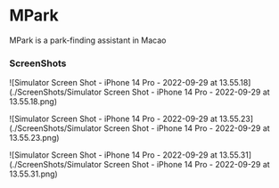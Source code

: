 # MPark

MPark is a park-finding assistant in Macao

### ScreenShots

![Simulator Screen Shot - iPhone 14 Pro - 2022-09-29 at 13.55.18](./ScreenShots/Simulator Screen Shot - iPhone 14 Pro - 2022-09-29 at 13.55.18.png)

![Simulator Screen Shot - iPhone 14 Pro - 2022-09-29 at 13.55.23](./ScreenShots/Simulator Screen Shot - iPhone 14 Pro - 2022-09-29 at 13.55.23.png)

![Simulator Screen Shot - iPhone 14 Pro - 2022-09-29 at 13.55.31](./ScreenShots/Simulator Screen Shot - iPhone 14 Pro - 2022-09-29 at 13.55.31.png)
